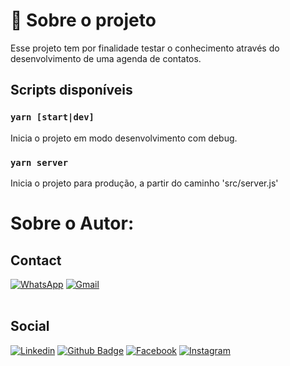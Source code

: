 # :pencil: Sobre o projeto

Esse projeto tem por finalidade testar o conhecimento através do desenvolvimento de uma agenda de contatos.

## Scripts disponíveis

### `yarn [start|dev]`

Inicia o projeto em modo desenvolvimento com debug.

### `yarn server`

Inicia o projeto para produção, a partir do caminho 'src/server.js'

# Sobre o Autor:

## Contact

[![WhatsApp](https://img.shields.io/badge/WhatsApp-25D366?style=for-the-badge&logo=whatsapp&logoColor=white)](https://web.whatsapp.com/send?text=&phone=5542999341204)
[![Gmail](https://img.shields.io/badge/Gmail-D14836?style=for-the-badge&logo=gmail&logoColor=white)](mailto:asatobruno@gmail.com)
<br /><br />

## Social

[![Linkedin](https://img.shields.io/badge/LinkedIn-0077B5?style=for-the-badge&logo=linkedin&logoColor=white)](https://www.linkedin.com/in/brunoasato/)
[![Github Badge](https://img.shields.io/badge/GitHub-100000?style=for-the-badge&logo=github&logoColor=white)](https://github.com/BrunoAsato)
[![Facebook](https://img.shields.io/badge/Facebook-1877F2?style=for-the-badge&logo=facebook&logoColor=white)](https://www.facebook.com/asatobruno)
[![Instagram](https://img.shields.io/badge/Instagram-E4405F?style=for-the-badge&logo=instagram&logoColor=white)](https://www.instagram.com/brunoasato/)
<br /><br />
